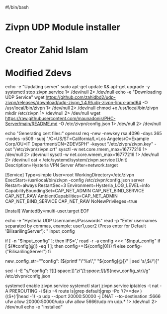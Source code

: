 #!/bin/bash
# Zivpn UDP Module installer
# Creator Zahid Islam
# Modified Zdevs

echo -e "Updating server"
sudo apt-get update && apt-get upgrade -y
systemctl stop zivpn.service 1> /dev/null 2> /dev/null
echo -e "Downloading UDP Service"
wget https://github.com/zahidbd2/udp-zivpn/releases/download/udp-zivpn_1.4.9/udp-zivpn-linux-amd64 -O /usr/local/bin/zivpn 1> /dev/null 2> /dev/null
chmod +x /usr/local/bin/zivpn
mkdir /etc/zivpn 1> /dev/null 2> /dev/null
wget https://raw.githubusercontent.com/maunadonis/PHC-Server/main/README.md -O /etc/zivpn/config.json 1> /dev/null 2> /dev/null

echo "Generating cert files:"
openssl req -new -newkey rsa:4096 -days 365 -nodes -x509 -subj "/C=US/ST=California/L=Los Angeles/O=Example Corp/OU=IT Department/CN=ZDEVSPH" -keyout "/etc/zivpn/zivpn.key" -out "/etc/zivpn/zivpn.crt"
sysctl -w net.core.rmem_max=16777216 1> /dev/null 2> /dev/null
sysctl -w net.core.wmem_max=16777216 1> /dev/null 2> /dev/null
cat <<EOF > /etc/systemd/system/zivpn.service
[Unit]
Description=Hysteria VPN Server
After=network.target

[Service]
Type=simple
User=root
WorkingDirectory=/etc/zivpn
ExecStart=/usr/local/bin/zivpn -config /etc/zivpn/config.json server
Restart=always
RestartSec=3
Environment=Hysteria_LOG_LEVEL=info
CapabilityBoundingSet=CAP_NET_ADMIN CAP_NET_BIND_SERVICE CAP_NET_RAW
AmbientCapabilities=CAP_NET_ADMIN CAP_NET_BIND_SERVICE CAP_NET_RAW
NoNewPrivileges=true

[Install]
WantedBy=multi-user.target
EOF

echo -e "Hysteria UDP Usernames/Passwords"
read -p "Enter usernames separated by commas, example: user1,user2 (Press enter for Default 'BilisarilingServer'): " input_config

if [ -n "$input_config" ]; then
    IFS=',' read -r -a config <<< "$input_config"
    if [ ${#config[@]} -eq 1 ]; then
        config+=(${config[0]})
    fi
else
    config=("BilisarilingServer")
fi

new_config_str="\"config\": [$(printf "\"%s\"," "${config[@]}" | sed 's/,$//')]"

sed -i -E "s/\"config\": ?\[[[:space:]]*\"zi\"[[:space:]]*\]/${new_config_str}/g" /etc/zivpn/config.json

systemctl enable zivpn.service
systemctl start zivpn.service
iptables -t nat -A PREROUTING -i $(ip -4 route ls|grep default|grep -Po '(?<=dev )(\S+)'|head -1) -p udp --dport 20000:50000 -j DNAT --to-destination :5666
ufw allow 20000:50000/udp
ufw allow 5666/udp
rm udp.* 1> /dev/null 2> /dev/null
echo -e "Installed"
